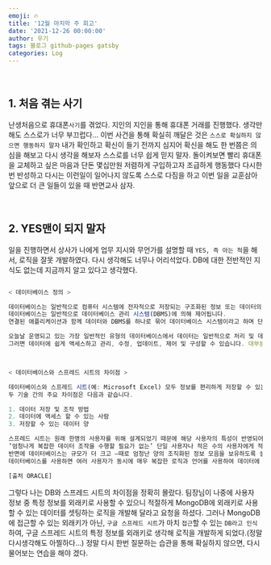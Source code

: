 ```yaml
---
emoji: 🔥
title: '12월 마지막 주 회고'
date: '2021-12-26 00:00:00'
author: 우기
tags: 블로그 github-pages gatsby
categories: Log
---
```


<br>

## 1. 처음 겪는 사기

난생처음으로 휴대폰`사기`를 겪었다. 지인의 지인을 통해 휴대폰 거래를 진행했다.
생각만해도 스스로가 너무 부끄럽다...
이번 사건을 통해 확실히 깨달은 것은 `스스로 확실하지 않으면 행동하지 말자`
내가 확인하고 확신이 들기 전까지 심지어 확신을 해도 한 번쯤은 의심을 해보고 다시 생각을 해보자
스스로를 너무 쉽게 믿지 말자.
돌이켜보면 빨리 휴대폰을 교체하고 싶은 마음과 단돈 몇십만원 저렴하게 구입하고자 조급하게 행동했다
다시한번 반성하고 다시는 이런일이 일어나지 않도록 스스로 다짐을 하고
이번 일을 교훈삼아 앞으로 더 큰 일들이 있을 때 반면교사 삼자.

<br>

## 2. YES맨이 되지 말자

일을 진행하면서 상사가 나에게 업무 지시와 무언가를 설명할 때 `YES, 즉 아는 척`을 해서,
로직을 잘못 개발하였다.
다시 생각해도 너무나 어리석었다.
DB에 대한 전반적인 지식도 없는데 지금까지 알고 있다고 생각했다.

```ts

< 데이터베이스 정의 >

데이터베이스는 일반적으로 컴퓨터 시스템에 전자적으로 저장되는 구조화된 정보 또는 데이터의 조직화된 모음입니다.
데이터베이스는 일반적으로 데이터베이스 관리 시스템(DBMS)에 의해 제어됩니다.
연결된 애플리케이션과 함께 데이터와 DBMS를 하나로 묶어 데이터베이스 시스템이라고 하며 단축하여 데이터베이스라고도 합니다.

오늘날 운영되고 있는 가장 일반적인 유형의 데이터베이스에서 데이터는 일반적으로 처리 및 데이터 쿼리를 효율적으로 수행하기 위해 일련의 테이블에서 행과 열로 모델링됩니다.
그러면 데이터에 쉽게 액세스하고 관리, 수정, 업데이트, 제어 및 구성할 수 있습니다. 대부분의 데이터베이스는 데이터 작성 및 쿼리에 SQL(Structured Query Language)을 사용합니다.



< 데이터베이스와 스프레드 시트의 차이점 >

데이터베이스와 스프레드 시트(예: Microsoft Excel) 모두 정보를 편리하게 저장할 수 있는 방법입니다.
두 기술 간의 주요 차이점은 다음과 같습니다.

1. 데이터 저장 및 조작 방법
2. 데이터에 액세스 할 수 있는 사람
3. 저장할 수 있는 데이터 양

스프레드 시트는 원래 한명의 사용자를 위해 설계되었기 때문에 해당 사용자의 특성이 반영되어 있습니다.
’엄청나게 복잡한 데이터 조작을 수행할 필요가 없는’ 단일 사용자나 적은 수의 사용자에게 적합합니다.
반면에 데이터베이스는 규모가 더 크고 —때로 엄청난 양의 조직화된 정보 모음을 보유하도록 설계되었습니다.
데이터베이스를 사용하면 여러 사용자가 동시에 매우 복잡한 로직과 언어를 사용하여 데이터에 빠르고 안전하게 액세스 및 쿼리할 수 있습니다.

[출처 ORACLE]
```

그렇다 나는 DB와 스프레드 시트의 차이점을 정확히 몰랐다. 팀장님이 나중에 사용자 정보 중 특정 정보를 외래키로 사용할 수 있으니
적절하게 MongoDB에 외래키로 사용할 수 있는 데이터를 셋팅하는 로직을 개발해 달라고 요청을 하셨다.
그러나 MongoDB에 접근할 수 있는 외래키가 아닌, `구글 스프레드 시트`가 마치 `접근`할 수 있는 `DB라고 인식`하여, 구글 스프레드 시트의 특정 정보를 외래키로 생각해 로직을 개발하게 되었다.(정말 다시생각해도 아찔하다...)
정말 다시 한번 질문하는 습관을 통해 확실하지 않으면, 다시 물어보는 연습을 해야 겠다.

```toc

```

